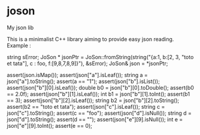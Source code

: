 joson
=====

My json lib

This is a minimalist C++ library aiming to provide easy json reading.
Example :

string sError;
JoSon * jsonPtr = JoSon::fromString(string("{a:1, b:[2, 3, \"toto et tata\"], c : foo, f:[9,8,7,8,9]}"), &sError);
JoSon& json = *jsonPtr;

assert(json.isMap());
assert(json["a"].isLeaf());
string a = json["a"].toString();
assert(a == "1");
assert(json["b"].isList());
assert(json["b"][0].isLeaf());
double b0 = json["b"][0].toDouble();
assert(b0 == 2.0f);
assert(json["b"][1].isLeaf());
int b1 = json["b"][1].toInt();
assert(b1 == 3);
assert(json["b"][2].isLeaf());
string b2 = json["b"][2].toString();
assert(b2 == "toto et tata");
assert(json["c"].isLeaf());
string c = json["c"].toString();
assert(c == "foo");
assert(json["d"].isNull());
string d = json["d"].toString();
assert(d == "");
assert(json["e"][9].isNull());
int e = json["e"][9].toInt();
assert(e == 0);
